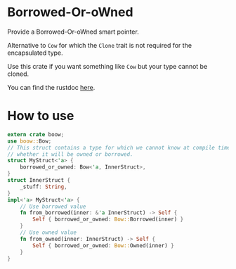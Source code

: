# Borrowed-Or-oWned

Provide a Borrowed-Or-oWned smart pointer.

Alternative to `Cow` for which the `Clone` trait is not required for
the encapsulated type.

Use this crate if you want something like `Cow` but your type cannot be
cloned.

You can find the rustdoc [here](http://boussejra.com/rust-doc/boow/boow).

# How to use

```rust
extern crate boow;
use boow::Bow;
// This struct contains a type for which we cannot know at compile time
// whether it will be owned or borrowed.
struct MyStruct<'a> {
    borrowed_or_owned: Bow<'a, InnerStruct>,
}
struct InnerStruct {
    _stuff: String,
}
impl<'a> MyStruct<'a> {
    // Use borrowed value
    fn from_borrowed(inner: &'a InnerStruct) -> Self {
        Self { borrowed_or_owned: Bow::Borrowed(inner) }
    }
    // Use owned value
    fn from_owned(inner: InnerStruct) -> Self {
        Self { borrowed_or_owned: Bow::Owned(inner) }
    }
}
```
